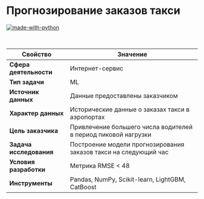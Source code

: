 # Прогнозирование заказов такси

[![made-with-python](https://img.shields.io/badge/Made%20with-Python-1f425f.svg)](https://www.python.org/)

<br>

Свойство | Значение
-|-
**Сфера деятельности** | Интернет-сервис
**Тип задачи** | ML
**Источник данных** | Данные предоставлены заказчиком
**Характер данных** | Исторические данные о заказах такси в аэропортах
**Цель заказчика** | Привлечение большего числа водителей в период пиковой нагрузки
**Задача исследования** | Построение модели прогнозирования заказов такси на следующий час
**Условия разработки** | Метрика RMSE < 48
**Инструменты** | Pandas, NumPy, Scikit-learn, LightGBM, CatBoost